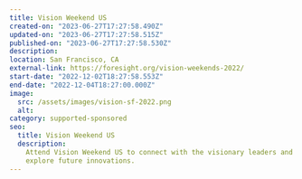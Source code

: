 ```yaml
---
title: Vision Weekend US
created-on: "2023-06-27T17:27:58.490Z"
updated-on: "2023-06-27T17:27:58.515Z"
published-on: "2023-06-27T17:27:58.530Z"
description:
location: San Francisco, CA
external-link: https://foresight.org/vision-weekends-2022/
start-date: "2022-12-02T18:27:58.553Z"
end-date: "2022-12-04T18:27:00.000Z"
image:
  src: /assets/images/vision-sf-2022.png
  alt:
category: supported-sponsored
seo:
  title: Vision Weekend US
  description:
    Attend Vision Weekend US to connect with the visionary leaders and
    explore future innovations.
---
```

